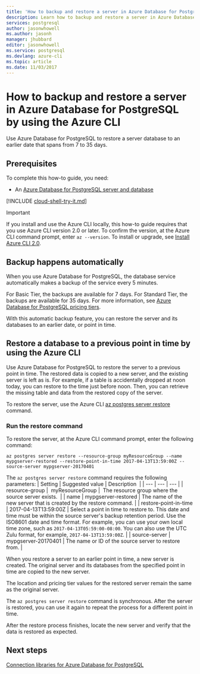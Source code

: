 ```yaml
---
title: 'How to backup and restore a server in Azure Database for PostgreSQL | Microsoft Docs'
description: Learn how to backup and restore a server in Azure Database for PostgreSQL by using the Azure CLI.
services: postgresql
author: jasonwhowell
ms.author: jasonh
manager: jhubbard
editor: jasonwhowell
ms.service: postgresql
ms.devlang: azure-cli
ms.topic: article
ms.date: 11/03/2017
---
```


# How to backup and restore a server in Azure Database for PostgreSQL by using the Azure CLI

Use Azure Database for PostgreSQL to restore a server database to an earlier date that spans from 7 to 35 days.

## Prerequisites
To complete this how-to guide, you need:
- An [Azure Database for PostgreSQL server and database](quickstart-create-server-database-azure-cli.md)

[!INCLUDE [cloud-shell-try-it.md](../../includes/cloud-shell-try-it.md)]

 

> [!IMPORTANT]
> If you install and use the Azure CLI locally, this how-to guide requires that you use Azure CLI version 2.0 or later. To confirm the version, at the Azure CLI command prompt, enter `az --version`. To install or upgrade, see [Install Azure CLI 2.0]( /cli/azure/install-azure-cli).

## Backup happens automatically
When you use Azure Database for PostgreSQL, the database service automatically makes a backup of the service every 5 minutes. 

For Basic Tier, the backups are available for 7 days. For Standard Tier, the backups are available for 35 days. For more information, see [Azure Database for PostgreSQL pricing tiers](concepts-service-tiers.md).

With this automatic backup feature, you can restore the server and its databases to an earlier date, or point in time.

## Restore a database to a previous point in time by using the Azure CLI
Use Azure Database for PostgreSQL to restore the server to a previous point in time. The restored data is copied to a new server, and the existing server is left as is. For example, if a table is accidentally dropped at noon today, you can restore to the time just before noon. Then, you can retrieve the missing table and data from the restored copy of the server. 

To restore the server, use the Azure CLI [az postgres server restore](/cli/azure/postgres/server#restore) command.

### Run the restore command

To restore the server, at the Azure CLI command prompt, enter the following command:

```azurecli-interactive
az postgres server restore --resource-group myResourceGroup --name mypgserver-restored --restore-point-in-time 2017-04-13T13:59:00Z --source-server mypgserver-20170401
```

The `az postgres server restore` command requires the following parameters:
| Setting | Suggested value | Description  |
| --- | --- | --- |
| resource-group |  myResourceGroup |  The resource group where the source server exists.  |
| name | mypgserver-restored | The name of the new server that is created by the restore command. |
| restore-point-in-time | 2017-04-13T13:59:00Z | Select a point in time to restore to. This date and time must be within the source server's backup retention period. Use the ISO8601 date and time format. For example, you can use your own local time zone, such as `2017-04-13T05:59:00-08:00`. You can also use the UTC Zulu format, for example, `2017-04-13T13:59:00Z`. |
| source-server | mypgserver-20170401 | The name or ID of the source server to restore from. |

When you restore a server to an earlier point in time, a new server is created. The original server and its databases from the specified point in time are copied to the new server.

The location and pricing tier values for the restored server remain the same as the original server. 

The `az postgres server restore` command is synchronous. After the server is restored, you can use it again to repeat the process for a different point in time. 

After the restore process finishes, locate the new server and verify that the data is restored as expected.

## Next steps
[Connection libraries for Azure Database for PostgreSQL](concepts-connection-libraries.md)
